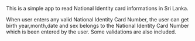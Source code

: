 This is a simple app to read National Identity card informations in Sri Lanka.

When user enters any valid National Identity Card Number, the user can get birth year,month,date and sex belongs to the National Identity Card Number which is been entered by the user. Some validations are also included.
